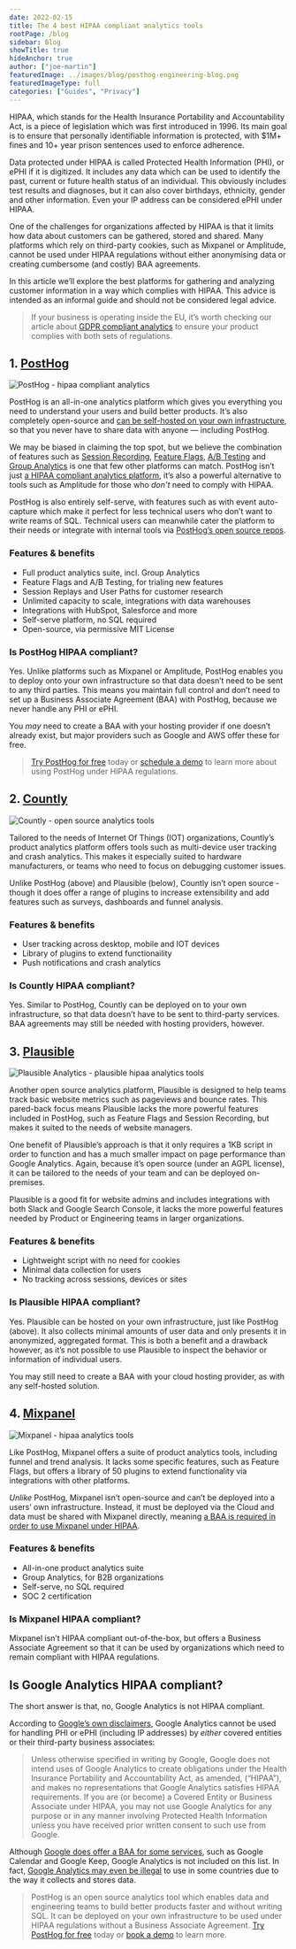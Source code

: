 ```yaml
---
date: 2022-02-15
title: The 4 best HIPAA compliant analytics tools
rootPage: /blog
sidebar: Blog
showTitle: true
hideAnchor: true
author: ["joe-martin"]
featuredImage: ../images/blog/posthog-engineering-blog.png
featuredImageType: full
categories: ["Guides", "Privacy"]
---
```


HIPAA, which stands for the Health Insurance Portability and Accountability Act, is a piece of legislation which was first introduced in 1996. Its main goal is to ensure that personally identifiable information is protected, with $1M+ fines and 10+ year prison sentences used to enforce adherence. 

Data protected under HIPAA is called Protected Health Information (PHI), or ePHI if it is digitized. It includes any data which can be used to identify the past, current or future health status of an individual. This obviously includes test results and diagnoses, but it can also cover birthdays, ethnicity, gender and other information. Even your IP address can be considered ePHI under HIPAA. 

One of the challenges for organizations affected by HIPAA is that it limits how data about customers can be gathered, stored and shared. Many platforms which rely on third-party cookies, such as Mixpanel or Amplitude, cannot be used under HIPAA regulations without either anonymising data or creating cumbersome (and costly) BAA agreements. 

In this article we’ll explore the best platforms for gathering and analyzing customer information in a way which complies with HIPAA. This advice is intended as an informal guide and should not be considered legal advice. 

> If your business is operating inside the EU, it’s worth checking our article about [GDPR compliant analytics](https://posthog.com/blog/best-gdpr-compliant-analytics-tools) to ensure your product complies with both sets of regulations. 

## 1. [PostHog](https://posthog.com/product)

![PostHog - hipaa compliant analytics](../images/blog/gdpr-compliant-analytics/posthog-gdpr-compliant.png)

PostHog is an all-in-one analytics platform which gives you everything you need to understand your users and build better products. It’s also completely open-source and [can be self-hosted on your own infrastructure](/docs/self-host), so that you never have to share data with anyone — including PostHog. 

We may be biased in claiming the top spot, but we believe the combination of features such as [Session Recording](/docs/user-guides/recordings), [Feature Flags](/docs/user-guides/feature-flags), [A/B Testing](/docs/user-guides/experimentation) and [Group Analytics](/docs/user-guides/group-analytics) is one that few other platforms can match. PostHog isn’t just [a HIPAA compliant analytics platform](https://posthog.com/blog/hipaa-compliant-analytics), it’s also a powerful alternative to tools such as Amplitude for those who _don’t_ need to comply with HIPAA. 

PostHog is also entirely self-serve, with features such as with event auto-capture which make it perfect for less technical users who don’t want to write reams of SQL. Technical users can meanwhile cater the platform to their needs or integrate with internal tools via [PostHog’s open source repos](https://github.com/PostHog).

### Features & benefits

- Full product analytics suite, incl. Group Analytics
- Feature Flags and A/B Testing, for trialing new features
- Session Replays and User Paths for customer research
- Unlimited capacity to scale, integrations with data warehouses
- Integrations with HubSpot, Salesforce and more
- Self-serve platform, no SQL required
- Open-source, via permissive MIT License

### Is PostHog HIPAA compliant?

Yes. Unlike platforms such as Mixpanel or Amplitude, PostHog enables you to deploy onto your own infrastructure so that data doesn’t need to be sent to any third parties. This means you maintain full control and don’t need to set up a Business Associate Agreement (BAA) with PostHog, because we never handle any PHI or ePHI. 

You _may_ need to create a BAA with your hosting provider if one doesn’t already exist, but major providers such as Google and AWS offer these for free. 

> [Try PostHog for free](https://posthog.com/signup) today or [schedule a demo](https://posthog.com/book-a-demo) to learn more about using PostHog under HIPAA regulations. 

## 2. [Countly](https://count.ly/)

![Countly - open source analytics tools](../images/blog/open-source-analytics-tools/countly-screenshot.png)

Tailored to the needs of Internet Of Things (IOT) organizations, Countly’s product analytics platform offers tools such as multi-device user tracking and crash analytics. This makes it especially suited to hardware manufacturers, or teams who need to focus on debugging customer issues.

Unlike PostHog (above) and Plausible (below), Countly isn’t open source - though it does offer a range of plugins to increase extensibility and add features such as surveys, dashboards and funnel analysis. 

### Features & benefits

- User tracking across desktop, mobile and IOT devices
- Library of plugins to extend functionaility
- Push notifications and crash analytics

### Is Countly HIPAA compliant?
Yes. Similar to PostHog, Countly can be deployed on to your own infrastructure, so that data doesn’t have to be sent to third-party services. BAA agreements may still be needed with hosting providers, however. 

## 3. [Plausible](https://plausible.io/)

![Plausible Analytics - plausible hipaa analytics tools](../images/blog/open-source-analytics-tools/plausible-screenshot.png)

Another open source analytics platform, Plausible is designed to help teams track basic website metrics such as pageviews and bounce rates. This pared-back focus means Plausible lacks the more powerful features included in PostHog, such as Feature Flags and Session Recording, but makes it suited to the needs of website managers. 

One benefit of Plausible’s approach is that it only requires a 1KB script in order to function and has a much smaller impact on page performance than Google Analytics. Again, because it’s open source (under an AGPL license), it can be tailored to the needs of your team and can be deployed on-premises.

Plausible is a good fit for website admins and includes integrations with both Slack and Google Search Console, it lacks the more powerful features needed by Product or Engineering teams in larger organizations.

### Features & benefits

- Lightweight script with no need for cookies
- Minimal data collection for users
- No tracking across sessions, devices or sites

### Is Plausible HIPAA compliant?

Yes. Plausible can be hosted on your own infrastructure, just like PostHog (above). It also collects minimal amounts of user data and only presents it in anonymized, aggregated format. This is both a benefit and a drawback however, as it’s not possible to use Plausible to inspect the behavior or information of individual users. 

You may still need to create a BAA with your cloud hosting provider, as with any self-hosted solution. 

## 4. [Mixpanel](https://mixpanel.com/)

![Mixpanel - hipaa analytics tools](../images/blog/open-source-analytics-tools/mixpanel.png)

Like PostHog, Mixpanel offers a suite of product analytics tools, including funnel and trend analysis. It lacks some specific features, such as Feature Flags, but offers a library of 50 plugins to extend functionality via integrations with other platforms. 

_Unlike_ PostHog, Mixpanel isn’t open-source and can’t be deployed into a users’ own infrastructure. Instead, it must be deployed via the Cloud and data must be shared with Mixpanel directly, meaning [a BAA is required in order to use Mixpanel under HIPAA](https://mixpanel.com/legal/mixpanel-hipaa/). 

### Features & benefits

- All-in-one product analytics suite
- Group Analytics, for B2B organizations
- Self-serve, no SQL required
- SOC 2 certification

### Is Mixpanel HIPAA compliant?

Mixpanel isn’t HIPAA compliant out-of-the-box, but offers a Business Associate Agreement so that it can be used by organizations which need to remain compliant with HIPAA regulations. 

## Is Google Analytics HIPAA compliant?

The short answer is that, no, Google Analytics is not HIPAA compliant. 

According to [Google’s own disclaimers](https://support.google.com/analytics/answer/6366371?hl=en#hipaa&zippy=%2Cin-this-article), Google Analytics cannot be used for handling PHI or ePHI (including IP addresses) by _either_ covered entities or their third-party business associates: 

>Unless otherwise specified in writing by Google, Google does not intend uses of Google Analytics to create obligations under the Health Insurance Portability and Accountability Act, as amended, (“HIPAA”), and makes no representations that Google Analytics satisfies HIPAA requirements. If you are (or become) a Covered Entity or Business Associate under HIPAA, you may not use Google Analytics for any purpose or in any manner involving Protected Health Information unless you have received prior written consent to such use from Google.

Although [Google does offer a BAA for some services](https://support.google.com/a/answer/3407054?hl=en), such as Google Calendar and Google Keep, Google Analytics is not included on this list. In fact, [Google Analytics may even be illegal](https://isgoogleanalyticsillegal.com/) to use in some countries due to the way it collects and stores data. 

> PostHog is an open source analytics tool which enables data and engineering teams to build better products faster and without writing SQL. It can be deployed on your own infrastructure to be used under HIPAA regulations without a Business Associate Agreement.
[Try PostHog for free](https://posthog.com/signup) today or [book a demo](https://posthog.com/book-a-demo) to learn more.
 

